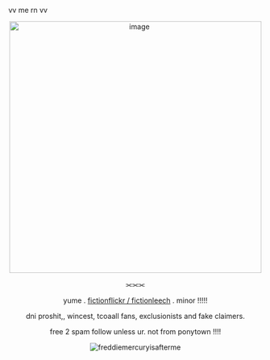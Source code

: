 


vv me rn vv
 <p align="center">
<img width="500" height="500" alt="image" src="https://github.com/user-attachments/assets/bff46a74-054a-4796-bd9e-27aeab96c39f" />
</h4>

<p align="center">⫘⫘⫘</p>

<p align="center">yume . <ins>fictionflickr / fictionleech</ins> . minor !!!!!</p> 
<p align="center">dni proshit,, wincest, tcoaall fans, exclusionists and fake claimers.</p>
<p align="center">free 2 spam follow unless ur. not from ponytown !!!!</p>


<p align="center"> <img src="https://komarev.com/ghpvc/?username=freddiemercuryisafterme&label=Profile%20views&color=green&style=flat" alt="freddiemercuryisafterme" /> </p>
